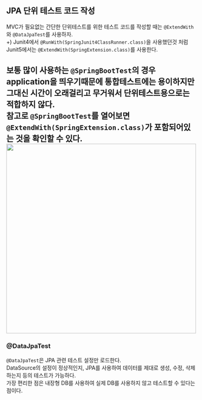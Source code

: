 ## JPA 단위 테스트 코드 작성
MVC가 필요없는 간단한 단위테스트를 위한 테스트 코드를 작성할 때는 `@ExtendWith`와 `@DataJpaTest`를 사용하자.  
+) Junit4에서 `@RunWith(SpringJunit4ClassRunner.class)`을 사용했던것 처럼 Junit5에서는 `@ExtendWith(SpringExtension.class)`를 사용한다.

보통 많이 사용하는 `@SpringBootTest`의 경우 application을 띄우기때문에 통합테스트에는 용이하지만 그대신 시간이 오래걸리고 무거워서 단위테스트용으로는 적합하지 않다.  
참고로 `@SpringBootTest`를 열어보면 `@ExtendWith(SpringExtension.class)`가 포함되어있는 것을 확인할 수 있다.  
<img src="https://user-images.githubusercontent.com/93504767/146857071-52a6d4b0-4f63-4a68-9a73-f75426df7111.png" width="500">
-----

### @DataJpaTest
`@DataJpaTest`은 JPA 관련 테스트 설정만 로드한다.  
DataSource의 설정이 정상적인지, JPA를 사용하여 데이터를 제대로 생성, 수정, 삭제하는지 등의 테스트가 가능하다.  
가장 편리한 점은 내장형 DB를 사용하여 실제 DB를 사용하지 않고 테스트할 수 있다는 점이다.
